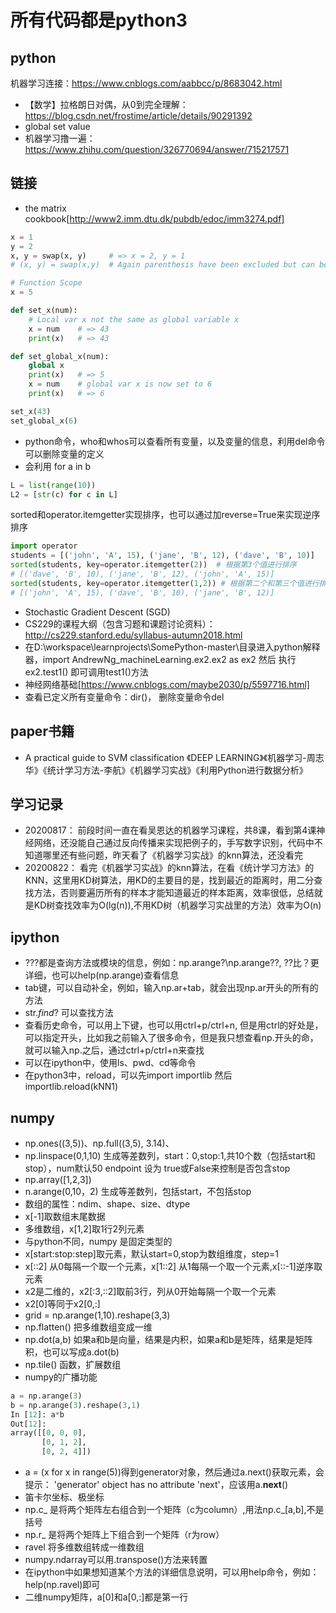# 所有代码都是python3
## python
  机器学习连接：https://www.cnblogs.com/aabbcc/p/8683042.html
- 【数学】拉格朗日对偶，从0到完全理解：https://blog.csdn.net/frostime/article/details/90291392
- global set value
- 机器学习撸一遍：https://www.zhihu.com/question/326770694/answer/715217571

## 链接
- the matrix cookbook[http://www2.imm.dtu.dk/pubdb/edoc/imm3274.pdf]

```python
x = 1
y = 2
x, y = swap(x, y)     # => x = 2, y = 1
# (x, y) = swap(x,y)  # Again parenthesis have been excluded but can be included.

# Function Scope
x = 5

def set_x(num):
    # Local var x not the same as global variable x
    x = num    # => 43
    print(x)   # => 43

def set_global_x(num):
    global x
    print(x)   # => 5
    x = num    # global var x is now set to 6
    print(x)   # => 6

set_x(43)
set_global_x(6)
```
- python命令，who和whos可以查看所有变量，以及变量的信息，利用del命令可以删除变量的定义
- 会利用 for a in b
```python
L = list(range(10))
L2 = [str(c) for c in L]
```
sorted和operator.itemgetter实现排序，也可以通过加reverse=True来实现逆序排序
```python
import operator
students = [('john', 'A', 15), ('jane', 'B', 12), ('dave', 'B', 10)]
sorted(students, key=operator.itemgetter(2))  # 根据第3个值进行排序
# [('dave', 'B', 10), ('jane', 'B', 12), ('john', 'A', 15)]
sorted(students, key=operator.itemgetter(1,2)) # 根据第二个和第三个值进行排序
# [('john', 'A', 15), ('dave', 'B', 10), ('jane', 'B', 12)]
```
- Stochastic Gradient Descent (SGD)
- CS229的课程大纲（包含习题和课题讨论资料）：http://cs229.stanford.edu/syllabus-autumn2018.html
- 在D:\workspace\learnprojects\SomePython-master\目录进入python解释器，import AndrewNg_machineLearning.ex2.ex2 as ex2
然后 执行ex2.test1() 即可调用test1()方法
- 神经网络基础[https://www.cnblogs.com/maybe2030/p/5597716.html]
- 查看已定义所有变量命令：dir()， 删除变量命令del

## paper书籍
- A practical guide to SVM classification 
《DEEP LEARNING》《机器学习-周志华》《统计学习方法-李航》《机器学习实战》《利用Python进行数据分析》

## 学习记录
- 20200817： 前段时间一直在看吴恩达的机器学习课程，共8课，看到第4课神经网络，还没能自己通过反向传播来实现把例子的，手写数字识别，代码中不知道哪里还有些问题，昨天看了《机器学习实战》的knn算法，还没看完
- 20200822： 看完《机器学习实战》的knn算法，在看《统计学习方法》的KNN，这里用KD树算法，用KD的主要目的是，找到最近的距离时，用二分查找方法，否则要遍历所有的样本才能知道最近的样本距离，效率很低，总结就是KD树查找效率为O(lg(n)),不用KD树（机器学习实战里的方法）效率为O(n)

## ipython
- ?\??都是查询方法或模块的信息，例如：np.arange?\np.arange??, ??比？更详细，也可以help(np.arange)查看信息
- tab键，可以自动补全，例如，输入np.ar+tab，就会出现np.ar开头的所有的方法
- str.*find*? 可以查找方法
- 查看历史命令，可以用上下键，也可以用ctrl+p/ctrl+n, 但是用ctrl的好处是，可以指定开头，比如我之前输入了很多命令，但是我只想查看np.开头的命，就可以输入np.之后，通过ctrl+p/ctrl+n来查找
- 可以在ipython中，使用ls、pwd、cd等命令
- 在python3中，reload，可以先import importlib 然后 importlib.reload(kNN1) 

## numpy
- np.ones((3,5))、np.full((3,5), 3.14)、
- np.linspace(0,1,10) 生成等差数列，start：0,stop:1,共10个数（包括start和stop），num默认50  endpoint 设为 true或False来控制是否包含stop
- np.array([1,2,3])
- n.arange(0,10，2) 生成等差数列，包括start，不包括stop
- 数组的属性：ndim、shape、size、dtype
- x[-1]取数组末尾数据
- 多维数组，x[1,2]取1行2列元素
- 与python不同，numpy 是固定类型的
- x[start:stop:step]取元素，默认start=0,stop为数组维度，step=1
- x[::2] 从0每隔一个取一个元素，x[1::2] 从1每隔一个取一个元素,x[::-1]逆序取元素
- x2是二维的，x2[:3,::2]取前3行，列从0开始每隔一个取一个元素
- x2[0]等同于x2[0,:]
- grid = np.arange(1,10).reshape(3,3)
- np.flatten() 把多维数组变成一维
- np.dot(a,b) 如果a和b是向量，结果是内积，如果a和b是矩阵，结果是矩阵积，也可以写成a.dot(b)
- np.tile() 函数，扩展数组
- numpy的广播功能
```python
a = np.arange(3)
b = np.arange(3).reshape(3,1)
In [12]: a*b
Out[12]:
array([[0, 0, 0],
       [0, 1, 2],
       [0, 2, 4]])
```
- a = (x for x in range(5))得到generator对象，然后通过a.next()获取元素，会提示： 'generator' object has no attribute 'next'，应该用a.__next__()
- 笛卡尔坐标、极坐标
- np.c_ 是将两个矩阵左右组合到一个矩阵（c为column）,用法np.c_[a,b],不是括号
- np.r_ 是将两个矩阵上下组合到一个矩阵（r为row）
- ravel 将多维数组转成一维数组
- numpy.ndarray可以用.transpose()方法来转置
- 在ipython中如果想知道某个方法的详细信息说明，可以用help命令，例如：help(np.ravel)即可
- 二维numpy矩阵，a[0]和a[0,:]都是第一行
